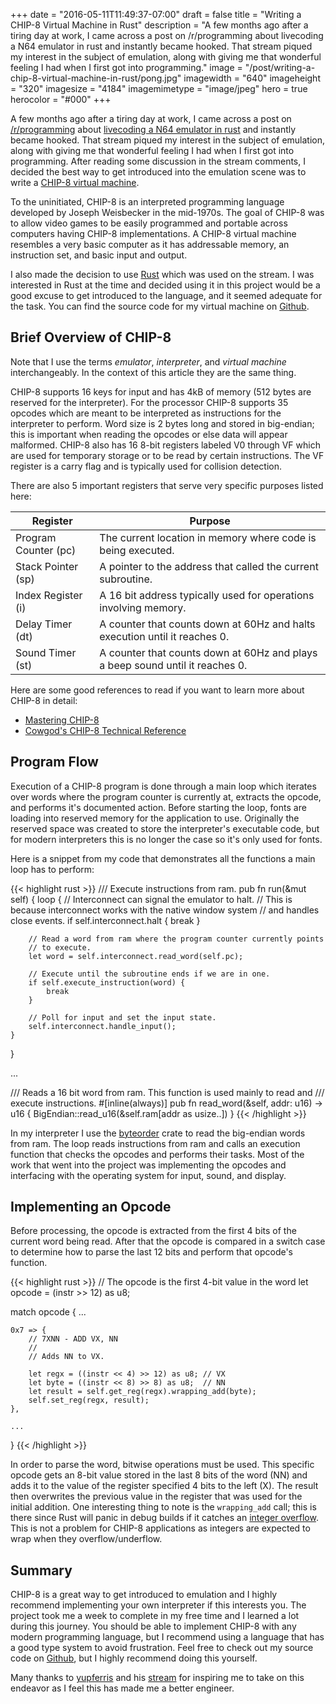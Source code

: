 +++
date = "2016-05-11T11:49:37-07:00"
draft = false
title = "Writing a CHIP-8 Virtual Machine in Rust"
description = "A few months ago after a tiring day at work, I came across a post on /r/programming about livecoding a N64 emulator in rust and instantly became hooked. That stream piqued my interest in the subject of emulation, along with giving me that wonderful feeling I had when I first got into programming."
image = "/post/writing-a-chip-8-virtual-machine-in-rust/pong.jpg"
imagewidth = "640"
imageheight = "320"
imagesize = "4184"
imagemimetype = "image/jpeg"
hero = true
herocolor = "#000"
+++

A few months ago after a tiring day at work, I came across a post on
[/r/programming](https://www.reddit.com/r/programming/) about
[livecoding a N64 emulator in rust](https://www.reddit.com/r/programming/comments/41bo7h/ive_started_livecoding_an_n64_emulator_in_rust/)
and instantly became hooked. That stream piqued my interest in the subject
of emulation, along with giving me that wonderful feeling I had when I first got into programming.
After reading some discussion in the stream comments, I decided the best way to get introduced into
the emulation scene was to write a [CHIP-8 virtual machine](https://en.wikipedia.org/wiki/CHIP-8).

<!--more-->

To the uninitiated, CHIP-8 is an interpreted programming language developed by Joseph Weisbecker
in the mid-1970s. The goal of CHIP-8 was to allow video games to be easily programmed and portable
across computers having CHIP-8 implementations. A CHIP-8 virtual machine resembles a very basic computer as it has
addressable memory, an instruction set, and basic input and output.

I also made the decision to use [Rust](https://www.rust-lang.org/) which was used on the stream.
I was interested in Rust at the time and decided using it in this project would be a good excuse to
get introduced to the language, and it seemed adequate for the task. You can find the source code for my virtual machine
on [Github](https://github.com/Reshurum/notch).

## Brief Overview of CHIP-8

Note that I use the terms _emulator_, _interpreter_, and _virtual machine_ interchangeably. In the context of
this article they are the same thing.

CHIP-8 supports 16 keys for input and has 4kB of memory (512 bytes are reserved for the interpreter). For the processor
CHIP-8 supports 35 opcodes which are meant to be interpreted as instructions for the interpreter to perform.
Word size is 2 bytes long and stored in big-endian; this is important when reading the opcodes
or else data will appear malformed. CHIP-8 also has 16 8-bit registers labeled V0 through VF which are used for
temporary storage or to be read by certain instructions. The VF register is a carry flag and is typically used for
collision detection.

There are also 5 important registers that serve very specific purposes listed here:

| Register             | Purpose                                                                       |
| ---------------------|-------------------------------------------------------------------------------|
| Program Counter (pc) | The current location in memory where code is being executed.                  |
| Stack Pointer (sp)   | A pointer to the address that called the current subroutine.                  |
| Index Register (i)   | A 16 bit address typically used for operations involving memory.              |
| Delay Timer (dt)     | A counter that counts down at 60Hz and halts execution until it reaches 0.    |
| Sound Timer (st)     | A counter that counts down at 60Hz and plays a beep sound until it reaches 0. |

Here are some good references to read if you want to learn more about CHIP-8 in detail:

* [Mastering CHIP-8](http://mattmik.com/files/chip8/mastering/chip8.html)
* [Cowgod's CHIP-8 Technical Reference](http://devernay.free.fr/hacks/chip8/C8TECH10.HTM)

## Program Flow

Execution of a CHIP-8 program is done through a main loop which iterates over words where the program counter is
currently at, extracts the opcode, and performs it's documented action. Before starting the loop, fonts are loading
into reserved memory for the application to use. Originally the reserved space was created to store the interpreter's
executable code, but for modern interpreters this is no longer the case so it's only used for fonts.

Here is a snippet from my code that demonstrates all the functions a main loop has to perform:

{{< highlight rust >}}
/// Execute instructions from ram.
pub fn run(&mut self) {
    loop {
        // Interconnect can signal the emulator to halt.
        // This is because interconnect works with the native window system
        // and handles close events.
        if self.interconnect.halt {
            break
        }

        // Read a word from ram where the program counter currently points
        // to execute.
        let word = self.interconnect.read_word(self.pc);

        // Execute until the subroutine ends if we are in one.
        if self.execute_instruction(word) {
            break
        }

        // Poll for input and set the input state.
        self.interconnect.handle_input();
    }
}

...

/// Reads a 16 bit word from ram. This function is used mainly to read and
/// execute instructions.
#[inline(always)]
pub fn read_word(&self, addr: u16) -> u16 {
    BigEndian::read_u16(&self.ram[addr as usize..])
}
{{< /highlight >}}

In my interpreter I use the [byteorder](https://crates.io/crates/byteorder) crate to read the big-endian words
from ram. The loop reads instructions from ram and calls an execution function that checks the opcodes
and performs their tasks. Most of the work that went into the project was implementing the opcodes and interfacing
with the operating system for input, sound, and display.

## Implementing an Opcode

Before processing, the opcode is extracted from the first 4 bits of the current word being read. After that the opcode
is compared in a switch case to determine how to parse the last 12 bits and perform that opcode's function.

{{< highlight rust >}}
// The opcode is the first 4-bit value in the word
let opcode = (instr >> 12) as u8;

match opcode {
    ...

    0x7 => {
        // 7XNN - ADD VX, NN
        //
        // Adds NN to VX.

        let regx = ((instr << 4) >> 12) as u8; // VX
        let byte = ((instr << 8) >> 8) as u8;  // NN
        let result = self.get_reg(regx).wrapping_add(byte);
        self.set_reg(regx, result);
    },

    ...
}
{{< /highlight >}}

In order to parse the word, bitwise operations must be used. This specific opcode gets an 8-bit value stored in the
last 8 bits of the word (NN) and adds it to the value of the register specified 4 bits to the left (X). The result then
overwrites the previous value in the register that was used for the initial addition. One interesting thing to note is
the `wrapping_add` call; this is there since Rust will panic in debug builds if it catches an
[integer overflow](https://en.wikipedia.org/wiki/Integer_overflow). This is not a problem for CHIP-8 applications as
integers are expected to wrap when they overflow/underflow.

## Summary

CHIP-8 is a great way to get introduced to emulation and I highly recommend implementing your own interpreter if this
interests you. The project took me a week to complete in my free time and I learned a lot during this journey.
You should be able to implement CHIP-8 with any modern programming language, but I recommend using a
language that has a good type system to avoid frustration. Feel free to check out my source code on
[Github](https://github.com/Reshurum/notch), but I highly recommend doing this yourself.

Many thanks to [yupferris](https://github.com/yupferris) and his [stream](https://www.twitch.tv/ferrisstreamsstuff) for
inspiring me to take on this endeavor as I feel this has made me a better engineer.
